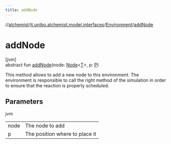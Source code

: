 ```yaml
---
title: addNode
---
```

//[alchemist](../../../index.html)/[it.unibo.alchemist.model.interfaces](../index.html)/[Environment](index.html)/[addNode](add-node.html)



# addNode



[jvm]\
abstract fun [addNode](add-node.html)(node: [Node](../-node/index.html)<[T](../../it.unibo.alchemist.core.interfaces/-scheduler/index.html)>, p: [P](../-position2-d/index.html))



This method allows to add a new node to this environment. The environment is responsible to call the right method of the simulation in order to ensure that the reaction is properly scheduled.



## Parameters


jvm

| | |
|---|---|
| node | The node to add |
| p | The position where to place it |




